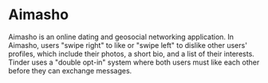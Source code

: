 # Aimasho
Aimasho is an online dating and geosocial networking application. In Aimasho, users "swipe right" to like or "swipe left" to dislike other users' profiles, which include their photos, a short bio, and a list of their interests. Tinder uses a "double opt-in" system where both users must like each other before they can exchange messages.
